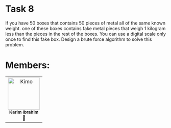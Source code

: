 # Task 8
If you have 50 boxes that contains 50 pieces of metal all of the same known weight. one of these boxes contains fake
metal pieces that weigh 1 kilogram less than the pieces in the rest of the boxes. You can use a digital scale only once
to find this fake box. Design a brute force algorithm to solve this problem.

# Members:
<table>
  <tbody>
    <tr>
      <td align="center" valign="top" width="100%"><a href="https://github.com/Karim-308"><img src="https://github.com/Karim-308.png" width="100px;" alt="Kimo"/><br /><sub><b>Karim Ibrahim</b></sub></a><br />🫡</td>
    </tr>
  </tbody>
</table>
